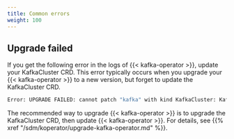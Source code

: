 ```yaml
---
title: Common errors
weight: 100
---
```


## Upgrade failed

If you get the following error in the logs of {{< kafka-operator >}}, update your KafkaCluster CRD. This error typically occurs when you upgrade your {{< kafka-operator >}} to a new version, but forget to update the KafkaCluster CRD.

```bash
Error: UPGRADE FAILED: cannot patch "kafka" with kind KafkaCluster: KafkaCluster.kafka.banzaicloud.io "kafka" is invalid
```

The recommended way to upgrade {{< kafka-operator >}} is to upgrade the KafkaCluster CRD, then update {{< kafka-operator >}}. For details, see {{% xref "/sdm/koperator/upgrade-kafka-operator.md" %}}.
